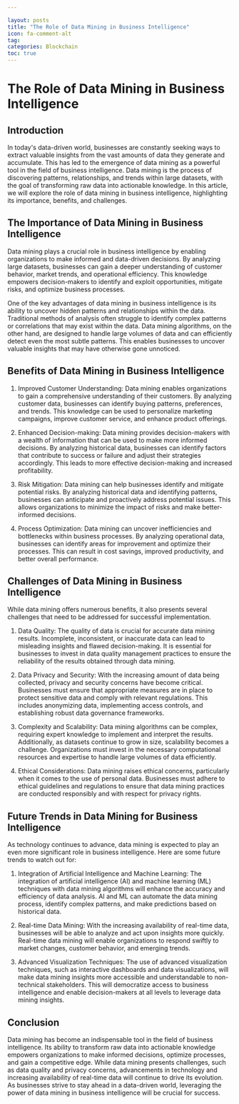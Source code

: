 ```yaml
---

layout: posts
title: "The Role of Data Mining in Business Intelligence"
icon: fa-comment-alt
tag:      
categories: Blockchain
toc: true
---
```




# The Role of Data Mining in Business Intelligence

## Introduction

In today's data-driven world, businesses are constantly seeking ways to extract valuable insights from the vast amounts of data they generate and accumulate. This has led to the emergence of data mining as a powerful tool in the field of business intelligence. Data mining is the process of discovering patterns, relationships, and trends within large datasets, with the goal of transforming raw data into actionable knowledge. In this article, we will explore the role of data mining in business intelligence, highlighting its importance, benefits, and challenges.

## The Importance of Data Mining in Business Intelligence

Data mining plays a crucial role in business intelligence by enabling organizations to make informed and data-driven decisions. By analyzing large datasets, businesses can gain a deeper understanding of customer behavior, market trends, and operational efficiency. This knowledge empowers decision-makers to identify and exploit opportunities, mitigate risks, and optimize business processes.

One of the key advantages of data mining in business intelligence is its ability to uncover hidden patterns and relationships within the data. Traditional methods of analysis often struggle to identify complex patterns or correlations that may exist within the data. Data mining algorithms, on the other hand, are designed to handle large volumes of data and can efficiently detect even the most subtle patterns. This enables businesses to uncover valuable insights that may have otherwise gone unnoticed.

## Benefits of Data Mining in Business Intelligence

1. Improved Customer Understanding: Data mining enables organizations to gain a comprehensive understanding of their customers. By analyzing customer data, businesses can identify buying patterns, preferences, and trends. This knowledge can be used to personalize marketing campaigns, improve customer service, and enhance product offerings.

2. Enhanced Decision-making: Data mining provides decision-makers with a wealth of information that can be used to make more informed decisions. By analyzing historical data, businesses can identify factors that contribute to success or failure and adjust their strategies accordingly. This leads to more effective decision-making and increased profitability.

3. Risk Mitigation: Data mining can help businesses identify and mitigate potential risks. By analyzing historical data and identifying patterns, businesses can anticipate and proactively address potential issues. This allows organizations to minimize the impact of risks and make better-informed decisions.

4. Process Optimization: Data mining can uncover inefficiencies and bottlenecks within business processes. By analyzing operational data, businesses can identify areas for improvement and optimize their processes. This can result in cost savings, improved productivity, and better overall performance.

## Challenges of Data Mining in Business Intelligence

While data mining offers numerous benefits, it also presents several challenges that need to be addressed for successful implementation.

1. Data Quality: The quality of data is crucial for accurate data mining results. Incomplete, inconsistent, or inaccurate data can lead to misleading insights and flawed decision-making. It is essential for businesses to invest in data quality management practices to ensure the reliability of the results obtained through data mining.

2. Data Privacy and Security: With the increasing amount of data being collected, privacy and security concerns have become critical. Businesses must ensure that appropriate measures are in place to protect sensitive data and comply with relevant regulations. This includes anonymizing data, implementing access controls, and establishing robust data governance frameworks.

3. Complexity and Scalability: Data mining algorithms can be complex, requiring expert knowledge to implement and interpret the results. Additionally, as datasets continue to grow in size, scalability becomes a challenge. Organizations must invest in the necessary computational resources and expertise to handle large volumes of data efficiently.

4. Ethical Considerations: Data mining raises ethical concerns, particularly when it comes to the use of personal data. Businesses must adhere to ethical guidelines and regulations to ensure that data mining practices are conducted responsibly and with respect for privacy rights.

## Future Trends in Data Mining for Business Intelligence

As technology continues to advance, data mining is expected to play an even more significant role in business intelligence. Here are some future trends to watch out for:

1. Integration of Artificial Intelligence and Machine Learning: The integration of artificial intelligence (AI) and machine learning (ML) techniques with data mining algorithms will enhance the accuracy and efficiency of data analysis. AI and ML can automate the data mining process, identify complex patterns, and make predictions based on historical data.

2. Real-time Data Mining: With the increasing availability of real-time data, businesses will be able to analyze and act upon insights more quickly. Real-time data mining will enable organizations to respond swiftly to market changes, customer behavior, and emerging trends.

3. Advanced Visualization Techniques: The use of advanced visualization techniques, such as interactive dashboards and data visualizations, will make data mining insights more accessible and understandable to non-technical stakeholders. This will democratize access to business intelligence and enable decision-makers at all levels to leverage data mining insights.

## Conclusion

Data mining has become an indispensable tool in the field of business intelligence. Its ability to transform raw data into actionable knowledge empowers organizations to make informed decisions, optimize processes, and gain a competitive edge. While data mining presents challenges, such as data quality and privacy concerns, advancements in technology and increasing availability of real-time data will continue to drive its evolution. As businesses strive to stay ahead in a data-driven world, leveraging the power of data mining in business intelligence will be crucial for success.